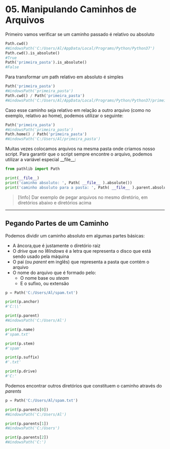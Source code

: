# 05. Manipulando Caminhos de Arquivos

Primeiro vamos verificar se um caminho passado é relativo ou absoluto

```python
Path.cwd()  
#WindowsPath('C:/Users/Al/AppData/Local/Programs/Python/Python37')  
Path.cwd().is_absolute()  
#True  
Path('primeira_pasta').is_absolute()  
#False
```

Para transformar um path relativo em absoluto é simples

```python
Path('primeira_pasta')  
#WindowsPath('primeira_pasta')  
Path.cwd() / Path('primeira_pasta')  
#WindowsPath('C:/Users/Al/AppData/Local/Programs/Python/Python37/primeira_pasta')
```

Caso esse caminho seja relativo em relação a outro arquivo (como no exemplo, relativo ao home), podemos utilizar o seguinte:

```python
Path('primeira_pasta')  
#WindowsPath('primeira_pasta')  
Path.home() / Path('primeira_pasta')  
#WindowsPath('C:/Users/Al/primeira_pasta')
```

Muitas vezes colocamos arquivos na mesma pasta onde criamos nosso script. Para garantir que o script sempre encontre o arquivo, podemos utilizar a variável especial \_\_file\_\_:

```python
from pathlib import Path

print(__file__)
print('caminho absoluto: ', Path( __file__ ).absolute())
print('caminho absoluto para a pasta: ', Path( __file__ ).parent.absolute())

```

>[!info]
>Dar exemplo de pegar arquivos no mesmo diretório, em diretórios abaixo e diretórios acima


___
## Pegando Partes de um Caminho

Podemos dividir um caminho absoluto em algumas partes básicas:
- A âncora,que é justamente o diretório raiz
- O _drive_ que no _Windows_ é a letra que representa o disco que está sendo usado pela máquina
- O pai (ou _parent_ em inglês) que representa a pasta que contém o arquivo
- O nome do arquivo que é formado pelo:
	- O nome base ou _steam_
	- E o sufixo, ou extensão

```python
p = Path('C:/Users/Al/spam.txt')

print(p.anchor)
#'C:\\'

print(p.parent)
#WindowsPath('C:/Users/Al')

print(p.name)
#'spam.txt'

print(p.stem)
#'spam'

print(p.suffix)
#'.txt'

print(p.drive)
#'C:'

```

Podemos encontrar outros diretórios que constituem o caminho através do _parents_

```python
p = Path('C:/Users/Al/spam.txt')

print(p.parents[0])
#WindowsPath('C:/Users/Al')

print(p.parents[1])
#WindowsPath('C:/Users')

print(p.parents[2])
#WindowsPath('C:')


```


